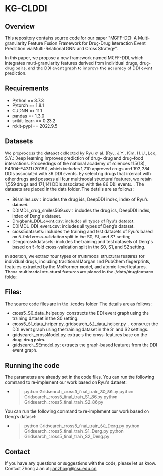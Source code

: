 # KG-CLDDI

## Overview

This repository contains source code for our paper "MGFF-DDI: A Multi-granularity Feature Fusion Framework for Drug-Drug Interaction Event Prediction via Multi-Relational GNN and Cross Strategy".

In this paper, we propose a new framework named MGFF-DDI, which integrates multi-granularity features derived from individual drugs, drug-drug pairs, and the DDI event graph to improve the accuracy of DDI event prediction. 

## Requirements

* Python == 3.7.3
* Pytorch == 1.8.1
* CUDNN == 11.1
* pandas == 1.3.0
* scikit-learn == 0.23.2
* rdkit-pypi == 2022.9.5
  
## Datasets
We preprocess the dataset collected by Ryu et al. (Ryu, J.Y., Kim, H.U., Lee, S.Y.: Deep learning improves prediction of drug–
drug and drug–food interactions. Proceedings of the national academy of sciences
115(18), E4304–E4311 (2018)), which includes 1,710 approved drugs and 192,284 DDIs associated with 86 DDI events. By selecting drugs that interact with other drugs and possess all four multimodal structural features, we retain 1,559 drugs and 171,141 DDIs associated with the 86 DDI events.
. The datasets are placed in the data folder. The details are as follows:
* 86smiles.csv：includes the drug ids, DeepDDI index, index of Ryu's dataset.
* DDIMDL_drug_smiles569.csv：includes the drug ids, DeepDDI index, index of Deng's dataset.
* Drugbank_DDI_event.csv: includes all types of Ryu's dataset.
* DDIMDL_DDI_event.csv:  includes all types of Deng's dataset.
* cross5datasets: includes the training and test datasets of Ryu's based on 5-fold cross-validation split in the S0, S1, and S2 setting.
* Dengcross5datasets: includes the training and test datasets of Deng's based on 5-fold cross-validation split in the S0, S1, and S2 setting.

In addition, we extract four types of multimodal structural features for individual drugs, including traditional Morgan and PubChem fingerprints, features extracted by the MolFormer model, and atomic-level features. These multimodal structural features are placed in the ./data/drugfeatures folder.
  
## Files:
The source code files are in the ./codes folder. The details are as follows:
* cross5_S0_data_helper.py: constructs the DDI event graph using the training dataset in the S0 setting.
* cross5_S1_data_helper.py, gridsearch_S2_data_helper.py： construct the DDI event graph using the training dataset in the S1 and S2 settings.
* gridsearch_crossModel.py: extracts the cross-features base on the drug-drug pairs.
* gridsearch_SEmodel.py: extracts the graph-based features from the DDI event graph.
  
## Running the code

The parameters are already set in the code files. You can run the following command to re-implement our work based on Ryu's dataset:

* > python Gridsearch_cross5_final_train_S0_86.py
  > python Gridsearch_cross5_final_train_S1_86.py
  > python  Gridsearch_cross5_final_train_S2_86.py
  
You can run the following command to re-implement our work based on Deng's dataset:
* > python Gridsearch_cross5_final_train_S0_Deng.py
  > python Gridsearch_cross5_final_train_S1_Deng.py
  > python Gridsearch_cross5_final_train_S2_Deng.py

## Contact

If you have any questions or suggestions with the code, please let us know. Contact Zhong Jian at jianzhong@csu.edu.cn
